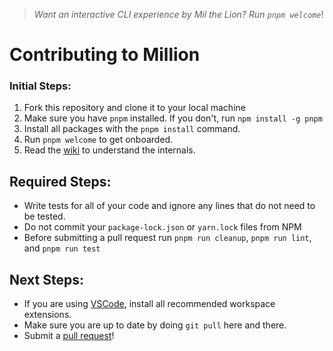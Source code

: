 > _Want an interactive CLI experience by Mil the Lion? Run `pnpm welcome`_!

# Contributing to Million

### Initial Steps:

1. Fork this repository and clone it to your local machine
2. Make sure you have `pnpm` installed. If you don't, run `npm install -g pnpm`
3. Install all packages with the `pnpm install` command.
4. Run `pnpm welcome` to get onboarded.
5. Read the [wiki](https://github.com/aidenybai/million/wiki) to understand the internals.

## Required Steps:

- Write tests for all of your code and ignore any lines that do not need to be tested.
- Do not commit your `package-lock.json` or `yarn.lock` files from NPM
- Before submitting a pull request run `pnpm run cleanup`, `pnpm run lint`, and `pnpm run test`

## Next Steps:

- If you are using [VSCode](https://code.visualstudio.com/), install all recommended workspace extensions.
- Make sure you are up to date by doing `git pull` here and there.
- Submit a [pull request](https://github.com/aidenybai/million/pulls)!

